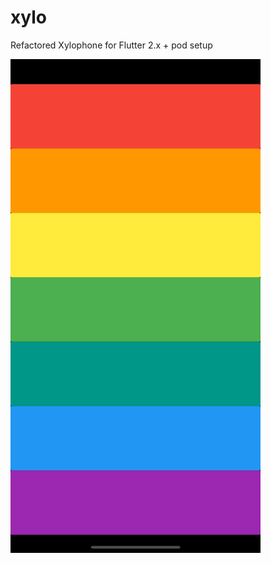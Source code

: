 # xylo
 Refactored Xylophone for Flutter 2.x + pod setup

<img src="assets/xyloshot.png" width="400" height="790">
